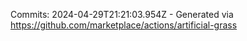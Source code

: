 Commits: 2024-04-29T21:21:03.954Z - Generated via https://github.com/marketplace/actions/artificial-grass
<br>
